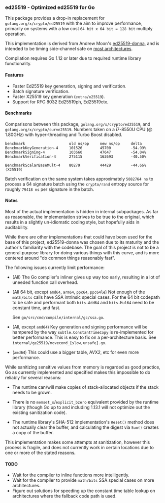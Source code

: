 ### ed25519 - Optimized ed25519 for Go

This package provides a drop-in replacement for `golang.org/x/crypto/ed25519`
with the aim to improve performance, primarily on systems with a low cost
`64 bit x 64 bit = 128 bit` multiply operation.

This implementation is derived from Andrew Moon's [ed25519-donna][1],
and is intended to be timing side-channel safe on [most architectures][2].

Compilation requires Go 1.12 or later due to required runtime library
functionality.

#### Features

 * Faster Ed25519 key generation, signing and verification.
 * Batch signature verification.
 * Faster X25519 key generation (`extra/x25519`).
 * Support for RFC 8032 Ed25519ph, Ed25519ctx.

#### Benchmarks

Comparisons between this package, `golang.org/x/crypto/ed25519`,
and `golang.org/x/crypto/curve25519`.  Numbers taken on a i7-8550U
CPU (@ 1.80GHz) with hyper-threading and Turbo Boost disabled.

```
benchmark                    old ns/op     new ns/op     delta
BenchmarkKeyGeneration-4     101526        45700         -54.99%
BenchmarkSigning-4           103660        47647         -54.04%
BenchmarkVerification-4      275115        163693        -40.50%

BenchmarkScalarBaseMult-4    80279         44429         -44.66%   (X25519)
```

Batch verification on the same system takes approximately `5082764 ns`
to process a 64 signature batch using the `crypto/rand` entropy source
for roughly `79418 ns` per signature in the batch.

#### Notes

Most of the actual implementation is hidden in internal subpackages.
As far as reasonable, the implementation strives to be true to the
original, which results in a slightly un-idiomatic coding style, but
hopefully aids in auditability.

While there are other implementations that could have been used for the
base of this project, ed25519-donna was chosen due to its maturity and
the author's familiarity with the codebase.  The goal of this project
is not to be a general purpose library for doing various things with
this curve, and is more centered around "do common things reasonably
fast".

The following issues currently limit performance:

 * (All) The Go compiler's inliner gives up way too early, resulting
   in a lot of uneeded function call overhead.

 * (All 64 bit, except `amd64`, `arm64`, `ppc64`, `ppc64le`) Not enough
   of the `math/bits` calls have SSA intrinsic special cases.  For the
   64 bit codepath to be safe and performant both `bits.Add64` and
   `bits.Mul64` need to be constant time, and fast.

   See `go/src/cmd/compile/internal/gc/ssa.go`.

 * (All, except `amd64`) Key generation and signing performance will be
   hampered by the way `subtle.ConstantTimeCopy` is re-implemented for
   better performance.  This is easy to fix on a per-architecture basis.
   See `internal/ge25519/movecond_[slow,unsafe].go`.

 * (`amd64`) This could use a bigger table, AVX2, etc for even more
   performance.

While sanitizing sensitive values from memory is regarded as good practice,
Go as currently implemented and specified makes this impossible to do reliably
for several reasons:

 * The runtime can/will make copies of stack-allocated objects if the stack
   needs to be grown.

 * There is no `memset_s`/`explicit_bzero` equivalent provided by the runtime
   library (though Go up to and including 1.13.1 will not optimize out the
   existing sanitization code).

 * The runtime library's SHA-512 implementation's `Reset()` method does not
   actually clear the buffer, and calculating the digest via `Sum()` creates
   a copy of the buffer.

This implementation makes some attempts at sanitization, however this process
is fragile, and does not currently work in certain locations due to one or
more of the stated reasons.

#### TODO

 * Wait for the compiler to inline functions more intelligently.
 * Wait for the compiler to provide `math/bits` SSA special cases on
   more architectures.
 * Figure out solutions for speeding up the constant time table lookup
   on architectures where the fallback code path is used.

[1]: https://github.com/floodyberry/ed25519-donna
[2]: https://bearssl.org/ctmul.html
